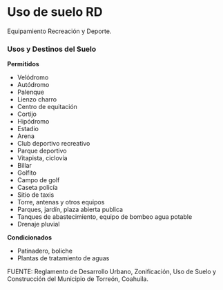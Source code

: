 ﻿
# Uso de suelo RD

Equipamiento Recreación y Deporte.

### Usos y Destinos del Suelo

**Permitidos**

* Velódromo
* Autódromo
* Palenque
* Lienzo charro
* Centro de equitación
* Cortijo
* Hipódromo
* Estadio
* Arena
* Club deportivo recreativo
* Parque deportivo
* Vitapista, ciclovía
* Billar
* Golfito
* Campo de golf
* Caseta policía
* Sitio de taxis
* Torre, antenas y otros equipos
* Parques, jardín, plaza abierta publica
* Tanques de abastecimiento, equipo de bombeo agua potable
* Drenaje pluvial

**Condicionados**

* Patinadero, boliche
* Plantas de tratamiento de aguas

FUENTE: Reglamento de Desarrollo Urbano, Zonificación, Uso de Suelo y Construcción del Municipio de Torreón, Coahuila.
